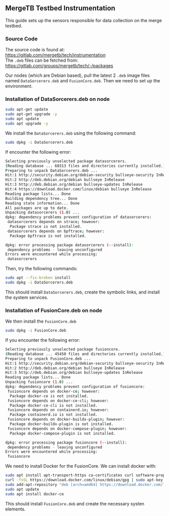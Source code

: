 ## MergeTB Testbed Instrumentation
This guide sets up the sensors responsible for data collection on the merge testbed.

### Source Code
The source code is found at: https://gitlab.com/mergetb/tech/instrumentation <br>
The `.deb` files can be fetched from: https://gitlab.com/groups/mergetb/tech/-/packages

Our nodes (which are Debian based), pull the latest 2 `.deb` image files named `DataSorcerers.deb` and `FusionCore.deb`. Then we need to set up the environment.
### Installation of DataSorcerers.deb on node

```bash
sudo apt-get update
sudo apt-get upgrade -y
sudo apt update
sudo apt upgrade -y
```

We install the `DataSorcerers.deb` using the following command:

```bash
sudo dpkg -i DataSorcerers.deb
```

If encounter the following error:

```bash
Selecting previously unselected package datasorcerers.
(Reading database ... 60313 files and directories currently installed.)
Preparing to unpack DataSorcerers.deb ...
Hit:1 http://security.debian.org/debian-security bullseye-security InRelease
Hit:2 http://deb.debian.org/debian bullseye InRelease       
Hit:3 http://deb.debian.org/debian bullseye-updates InRelease
Hit:4 https://download.docker.com/linux/debian bullseye InRelease
Reading package lists... Done         
Building dependency tree... Done
Reading state information... Done
All packages are up to date.
Unpacking datasorcerers (1.0) ...
dpkg: dependency problems prevent configuration of datasorcerers:
 datasorcerers depends on strace; however:
  Package strace is not installed.
 datasorcerers depends on bpftrace; however:
  Package bpftrace is not installed.

dpkg: error processing package datasorcerers (--install):
 dependency problems - leaving unconfigured
Errors were encountered while processing:
 datasorcerers
```

Then, try the following commands:

```bash
sudo apt --fix-broken install
sudo dpkg -i DataSorcerers.deb
```

This should install `DataSorcerers.deb`, create the symbolic links, and install the system services.

### Installation of FusionCore.deb on node

We then install the `FusionCore.deb`

```bash
sudo dpkg -i FusionCore.deb
```

If you encounter the following error:

```bash
Selecting previously unselected package fusioncore.
(Reading database ... 45450 files and directories currently installed.)
Preparing to unpack FusionCore.deb ...
Hit:1 http://security.debian.org/debian-security bullseye-security InRelease
Hit:2 http://deb.debian.org/debian bullseye InRelease
Hit:3 http://deb.debian.org/debian bullseye-updates InRelease
Reading package lists... Done
Unpacking fusioncore (1.0) ...
dpkg: dependency problems prevent configuration of fusioncore:
 fusioncore depends on docker-ce; however:
  Package docker-ce is not installed.
 fusioncore depends on docker-ce-cli; however:
  Package docker-ce-cli is not installed.
 fusioncore depends on containerd.io; however:
  Package containerd.io is not installed.
 fusioncore depends on docker-buildx-plugin; however:
  Package docker-buildx-plugin is not installed.
 fusioncore depends on docker-compose-plugin; however:
  Package docker-compose-plugin is not installed.

dpkg: error processing package fusioncore (--install):
 dependency problems - leaving unconfigured
Errors were encountered while processing:
 fusioncore
```

We need to install Docker for the FusionCore. We can install docker with:

```bash
sudo apt install apt-transport-https ca-certificates curl software-properties-common
curl -fsSL https://download.docker.com/linux/debian/gpg | sudo apt-key add -
sudo add-apt-repository "deb [arch=amd64] https://download.docker.com/linux/debian `lsb_release -cs` test"
sudo apt update
sudo apt install docker-ce
```

This should install `FusionCore.deb` and create the necessary systen elements.
